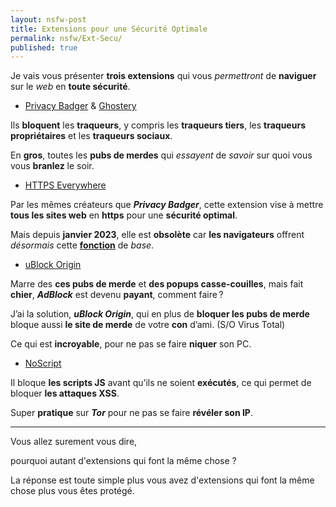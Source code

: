 ```yaml
---
layout: nsfw-post
title: Extensions pour une Sécurité Optimale
permalink: nsfw/Ext-Secu/
published: true
---
```


Je vais vous présenter **trois extensions** qui vous *permettront* de **naviguer** sur le *web* en **toute sécurité**.

* [Privacy Badger] & [Ghostery]

Ils **bloquent** les **traqueurs**, y compris les **traqueurs tiers**, les **traqueurs propriétaires** et les **traqueurs sociaux**.

En **gros**, toutes les **pubs de merdes** qui *essayent* de *savoir* sur quoi vous vous **branlez** le soir.

* [HTTPS Everywhere]

Par les mêmes créateurs que ***Privacy Badger***, cette extension vise à mettre **tous les sites web** en **https** pour une **sécurité optimal**.

Mais depuis **janvier 2023**, elle est **obsolète** car **les navigateurs** offrent *désormais* cette **[fonction]** de *base*.

* [uBlock Origin]

Marre des **ces pubs de merde** et **des popups casse-couilles**, mais fait **chier**, ***AdBlock*** est devenu **payant**, comment faire ?

J’ai la solution, ***uBlock Origin***, qui en plus de **bloquer les pubs de merde** bloque aussi **le site de merde** de votre **con** d’ami. (S/O Virus Total)

Ce qui est **incroyable**, pour ne pas se faire **niquer** son PC.

* [NoScript]

Il bloque **les scripts JS** avant qu’ils ne soient **exécutés**, ce qui permet de bloquer **les attaques XSS**.

Super **pratique** sur ***Tor*** pour ne pas se faire **révéler son IP**.

---

Vous allez surement vous dire, 

pourquoi autant d'extensions qui font la même chose ?

La réponse est toute simple plus vous avez d'extensions qui font la même chose plus vous êtes protégé.

[Privacy Badger]: https://privacybadger.org/fr/
[HTTPS Everywhere]: https://www.eff.org/https-everywhere
[fonction]: https://www.eff.org/https-everywhere/set-https-default-your-browser
[uBlock Origin]: https://ublockorigin.com/fr
[Ghostery]: https://www.ghostery.com/
[NoScript]: https://noscript.net/
